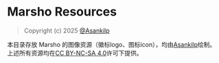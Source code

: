 # Marsho Resources

> Copyright (c) 2025 [@Asankilp](https://github.com/Asankilp)

本目录存放 Marsho 的图像资源（徽标logo、图标icon），均由[Asankilp](https://github.com/Asankilp)绘制。\
上述所有资源均在[CC BY-NC-SA 4.0](http://creativecommons.org/licenses/by-nc-sa/4.0/)许可下提供。

